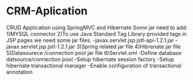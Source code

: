 # CRM-Aplication
CRUD Application using SpringMVC and Hibernate
Some jar need to add:
1)MYSQL connector
2)To use Java Standard Tag Library provided tags in JSP pages we need some jar files.
-javax.servlet.jsp.jstl-api-1.2.1.jar
-javax.servlet.jsp.jstl-1.2.1.jar
3)Spring related jar file
4)Hibrenate jar file
5)Datasourece /connection pool jar file
6)Servlet.xml
-Define database datsource/connection pool
-Setup hibernate session factory
-Setup hibernate transactional manager
-Enable configuration of transactional annotation


